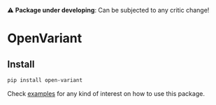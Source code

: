:warning:  **Package under developing**: Can be subjected to any critic change!

# OpenVariant

## Install

```bash
pip install open-variant
```

Check [examples](./examples) for any kind of interest on how to use this package.  
